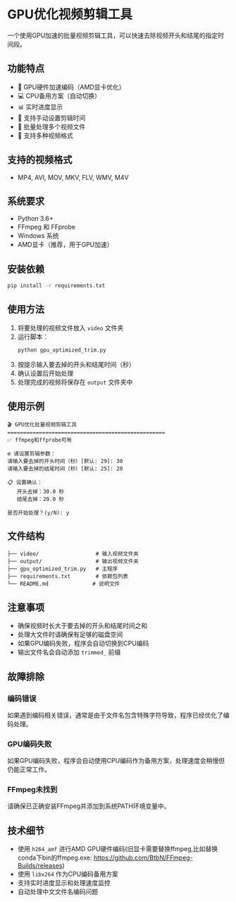 # GPU优化视频剪辑工具

一个使用GPU加速的批量视频剪辑工具，可以快速去除视频开头和结尾的指定时间段。

## 功能特点

- 🚀 GPU硬件加速编码（AMD显卡优化）
- 💻 CPU备用方案（自动切换）
- 📊 实时进度显示
- 🎯 支持手动设置剪辑时间
- 📁 批量处理多个视频文件
- 🔧 支持多种视频格式

## 支持的视频格式

- MP4, AVI, MOV, MKV, FLV, WMV, M4V

## 系统要求

- Python 3.6+
- FFmpeg 和 FFprobe
- Windows 系统
- AMD显卡（推荐，用于GPU加速）

## 安装依赖

```bash
pip install -r requirements.txt
```

## 使用方法

1. 将要处理的视频文件放入 `video` 文件夹
2. 运行脚本：
   ```bash
   python gpu_optimized_trim.py
   ```
3. 按提示输入要去掉的开头和结尾时间（秒）
4. 确认设置后开始处理
5. 处理完成的视频将保存在 `output` 文件夹中

## 使用示例

```
🎬 GPU优化批量视频剪辑工具
==================================================
✅ ffmpeg和ffprobe可用

⚙️ 请设置剪辑参数：
请输入要去掉的开头时间（秒）[默认: 29]: 30
请输入要去掉的结尾时间（秒）[默认: 25]: 20

📋 设置确认：
   开头去掉：30.0 秒
   结尾去掉：20.0 秒

是否开始处理？(y/N): y
```

## 文件结构

```
├── video/                  # 输入视频文件夹
├── output/                 # 输出视频文件夹
├── gpu_optimized_trim.py   # 主程序
├── requirements.txt        # 依赖包列表
└── README.md              # 说明文件
```

## 注意事项

- 确保视频时长大于要去掉的开头和结尾时间之和
- 处理大文件时请确保有足够的磁盘空间
- 如果GPU编码失败，程序会自动切换到CPU编码
- 输出文件名会自动添加 `trimmed_` 前缀

## 故障排除

### 编码错误
如果遇到编码相关错误，通常是由于文件名包含特殊字符导致，程序已经优化了编码处理。

### GPU编码失败
如果GPU编码失败，程序会自动使用CPU编码作为备用方案，处理速度会稍慢但仍能正常工作。

### FFmpeg未找到
请确保已正确安装FFmpeg并添加到系统PATH环境变量中。

## 技术细节

- 使用 `h264_amf` 进行AMD GPU硬件编码(旧显卡需要替换ffmpeg,比如替换conda下bin的ffmpeg.exe: https://github.com/BtbN/FFmpeg-Builds/releases)
- 使用 `libx264` 作为CPU编码备用方案
- 支持实时进度显示和处理速度监控
- 自动处理中文文件名编码问题